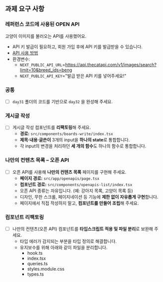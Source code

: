 ## 과제 요구 사항
### 레퍼런스 코드에 사용된 OPEN API
고양이 이미지를 불러오는 API를 사용했어요.
 - API 키 발급이 필요하고, 회원 가입 후에 API 키를 발급받을 수 있습니다.
 - <a href="https://developers.thecatapi.com/view-account/ylX4blBYT9FaoVd6OhvR?report=bOoHBz-8t">API 사용 방법</a>
 - 환경변수:
   - `NEXT_PUBLIC_API_URL`=https://api.thecatapi.com/v1/images/search?limit=10&breed_ids=beng
   - `NEXT_PUBLIC_API_KEY`="발급 받은 API 키를 넣어주세요!"

### **공통**

- [ ]  `day31` 폴더의 코드를 기반으로 `day32` 을 완성해 주세요.

### **게시글 작성**

- [ ]  게시글 작성 컴포넌트를 **리팩토링**해 주세요.
    - **경로:** `src/components/boards-write/index.tsx`
    - **제목·내용·글쓴이** 3개의 input을 **하나의 state**로 통합합니다.
    - 각 input의 변경을 처리하던 **세 개의 함수**도 하나의 함수로 통합합니다.

### **나만의 컨텐츠 목록 – 오픈 API**

- [ ]  오픈 API를 사용해 **나만의 컨텐츠 목록** 페이지를 구현해 주세요.
    - **페이지 경로:** `src/app/openapis/page.tsx`
    - **컴포넌트 경로:** `src/components/openapis-list/index.tsx`
    - 오픈 API 종류는 자유입니다. (예: 강아지 목록, 고양이 목록 등)
    - 디자인, 무한 스크롤, 페이지네이션 등 기능에 **제한 없이 자유롭게 구현**합니다.
    - 페이지에서 직접 작성하지 말고, **컴포넌트를 만들어 조립**해 주세요.

### **컴포넌트 리팩토링**

- [ ]  나만의 컨텐츠(오픈 API) 컴포넌트를 **타입스크립트 적용 및 파일 분리**로 보완해 주세요.
    - 타입 에러가 감지되는 부분을 타입 정의로 해결합니다.
    - 유지보수를 위해 아래와 같이 파일을 분리합니다.
        - hook.ts
        - index.tsx
        - queries.ts
        - styles.module.css
        - types.ts
